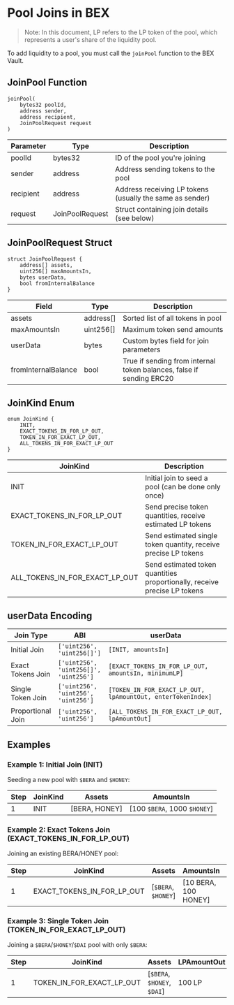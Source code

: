 # Pool Joins in BEX

> Note: In this document, LP refers to the LP token of the pool, which represents a user's share of the liquidity pool.

To add liquidity to a pool, you must call the `joinPool` function to the BEX Vault.

## JoinPool Function

```solidity
joinPool(
    bytes32 poolId,
    address sender,
    address recipient,
    JoinPoolRequest request
)
```

| Parameter | Type | Description |
|-----------|------|-------------|
| poolId | bytes32 | ID of the pool you're joining |
| sender | address | Address sending tokens to the pool |
| recipient | address | Address receiving LP tokens (usually the same as sender) |
| request | JoinPoolRequest | Struct containing join details (see below) |

## JoinPoolRequest Struct

```solidity
struct JoinPoolRequest {
    address[] assets,
    uint256[] maxAmountsIn,
    bytes userData,
    bool fromInternalBalance
}
```

| Field | Type | Description |
|-------|------|-------------|
| assets | address[] | Sorted list of all tokens in pool |
| maxAmountsIn | uint256[] | Maximum token send amounts |
| userData | bytes | Custom bytes field for join parameters |
| fromInternalBalance | bool | True if sending from internal token balances, false if sending ERC20 |

## JoinKind Enum

```solidity
enum JoinKind {
    INIT,
    EXACT_TOKENS_IN_FOR_LP_OUT,
    TOKEN_IN_FOR_EXACT_LP_OUT,
    ALL_TOKENS_IN_FOR_EXACT_LP_OUT
}
```

| JoinKind | Description |
|----------|-------------|
| INIT | Initial join to seed a pool (can be done only once) |
| EXACT_TOKENS_IN_FOR_LP_OUT | Send precise token quantities, receive estimated LP tokens |
| TOKEN_IN_FOR_EXACT_LP_OUT | Send estimated single token quantity, receive precise LP tokens |
| ALL_TOKENS_IN_FOR_EXACT_LP_OUT | Send estimated token quantities proportionally, receive precise LP tokens |

## userData Encoding

| Join Type | ABI | userData |
|-----------|-----|----------|
| Initial Join | `['uint256', 'uint256[]']` | `[INIT, amountsIn]` |
| Exact Tokens Join | `['uint256', 'uint256[]', 'uint256']` | `[EXACT_TOKENS_IN_FOR_LP_OUT, amountsIn, minimumLP]` |
| Single Token Join | `['uint256', 'uint256', 'uint256']` | `[TOKEN_IN_FOR_EXACT_LP_OUT, lpAmountOut, enterTokenIndex]` |
| Proportional Join | `['uint256', 'uint256']` | `[ALL_TOKENS_IN_FOR_EXACT_LP_OUT, lpAmountOut]` |

## Examples

### Example 1: Initial Join (INIT)

Seeding a new pool with `$BERA` and `$HONEY`:

| Step | JoinKind | Assets | AmountsIn |
|------|----------|--------|-----------|
| 1 | INIT | [BERA, HONEY] | [100 `$BERA`, 1000 `$HONEY`] |

### Example 2: Exact Tokens Join (EXACT_TOKENS_IN_FOR_LP_OUT)

Joining an existing BERA/HONEY pool:

| Step | JoinKind | Assets | AmountsIn | MinimumLP |
|------|----------|--------|-----------|-----------|
| 1 | EXACT_TOKENS_IN_FOR_LP_OUT | [`$BERA`, `$HONEY`] | [10 BERA, 100 HONEY] | 95 LP |

### Example 3: Single Token Join (TOKEN_IN_FOR_EXACT_LP_OUT)

Joining a `$BERA`/`$HONEY`/`$DAI` pool with only `$BERA`:

| Step | JoinKind | Assets | LPAmountOut | EnterTokenIndex |
|------|----------|--------|-------------|-----------------|
| 1 | TOKEN_IN_FOR_EXACT_LP_OUT | [`$BERA`, `$HONEY`, `$DAI`] | 100 LP | 0 |